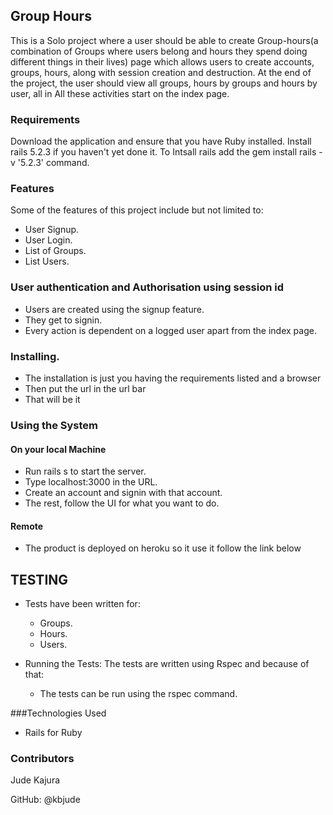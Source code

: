 ## Group Hours
This is a Solo project where a user should be able to create Group-hours(a combination of Groups where users belong and hours they spend doing different things in their lives) page which allows users to create accounts, groups, hours, along with session creation and destruction. At the end of the project, the user should view all groups, hours by groups and hours by user, all in All these activities start on the index page.

### Requirements
Download the application and ensure that you have Ruby installed.
Install rails 5.2.3 if you haven't yet done it.
To Intsall rails add the gem install rails -v '5.2.3' command.

### Features
Some of the features of this project include but not limited to:
  - User Signup. 
  - User Login.
  - List of Groups.
  - List Users.

### User authentication and Authorisation using session id
  - Users are created using the signup feature.
  - They get to signin.
  - Every action is dependent on a logged user apart from the index page.
  
 ### Installing.
 - The installation is just you having the requirements listed and a browser
 - Then put the url in the url bar
 - That will be it

### Using the System

#### On your local Machine
  - Run rails s to start the server.
  - Type localhost:3000 in the URL.
  - Create an account and signin with that account.
  - The rest, follow the UI for what you want to do.
  
 #### Remote
 - The product is deployed on heroku so it use it follow the link below
 
  
## TESTING
  - Tests have been written for: 
      - Groups.
      - Hours.
      - Users.
      
  - Running the Tests:
  The tests are written using Rspec and because of that:
    - The tests can be run using the rspec command.

###Technologies Used
- Rails for Ruby

### Contributors
Jude Kajura

GitHub: @kbjude
